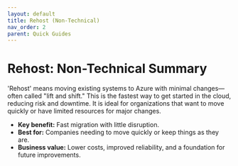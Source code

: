 ```yaml
---
layout: default
title: Rehost (Non-Technical)
nav_order: 2
parent: Quick Guides
---
```


# Rehost: Non-Technical Summary

'Rehost' means moving existing systems to Azure with minimal changes—often called "lift and shift." This is the fastest way to get started in the cloud, reducing risk and downtime. It is ideal for organizations that want to move quickly or have limited resources for major changes.

- **Key benefit:** Fast migration with little disruption.
- **Best for:** Companies needing to move quickly or keep things as they are.
- **Business value:** Lower costs, improved reliability, and a foundation for future improvements.
